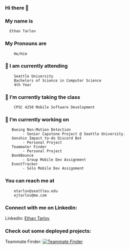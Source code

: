### Hi there 👋

 ### My name is 
      Ethan Tarlov
### My Pronouns are 
        He/Him
 ### 🏫 I am currently attending
        Seattle University
        Bachelors of Science in Computer Science
        4th Year 
 ### 🌱 I’m currently taking the class
        CPSC 4250 Mobile Software Development
 ### 🔭 I’m currently working on
       Boeing Non-Motion Detection
            - Senior Capstone Project @ Seattle University.
       Genshin Impact to-do Discord Bot
            - Personal Project
       Teammater Finder
            - Personal Project
       BookBounce
            - Group Mobile Dev Assignment
       EventTracker
            - Solo Mobile Dev Assignment
 ### You can reach me at
        etarlov@seattleu.edu
        ejtarlov@me.com
 ### Connect with me on Linkedin:
 Linkedin: [Ethan Tarlov](https://www.linkedin.com/in/ethan-tarlov/)
 ### Check out some deployed projects:
 Teammate Finder: [![Teammate Finder](https://img.shields.io/badge/dart-%230175C2.svg?style=for-the-badge&logo=dart&logoColor=white)](https://teammatefinder.azurewebsites.net)
